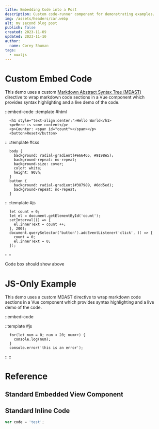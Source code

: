 ```yaml
---
title: Embedding Code into a Post
description: Custom code-runner component for demonstrating examples.
img: /assets/headers/car.webp
alt: my second blog post
publish: false
created: 2023-11-09
updated: 2023-11-10
author: 
  name: Corey Shuman
tags: 
  - nuxtjs
---
```


# Custom Embed Code

This demo uses a custom [Markdown Abstract Syntax Tree (MDAST)](https://github.com/syntax-tree/mdast) directive to wrap markdown code sections in a Vue component which provides syntax highlighting and a live demo of the code.

::embed-code
::template #html

```html[index.html]
  <h1 style="text-align:center;">Hello World</h1>
  <p>Here is some content</p>
  <p>Counter: <span id="count"></span></p>
  <button>Reset</button>
```

::
::template #css

```css[style.css]
  body {
    background: radial-gradient(#e66465, #9198e5);
    background-repeat: no-repeat;
    background-size: cover;
    color: white;
    height: 90vh;
  }
  button {
    background: radial-gradient(#387989, #6dd5ed);
    background-repeat: no-repeat;
  }
```

::
::template #js

```js[script.js]
  let count = 0;
  let el = document.getElementById('count');
  setInterval(() => {
    el.innerText = count ++;
  }, 200);
  document.querySelector('button').addEventListener('click', () => {
    count = 0;
    el.innerText = 0;
  });

```

::
::

Code box should show above

# JS-Only Example

This demo uses a custom MDAST directive to wrap markdown code sections in a Vue component which provides syntax highlighting and a live demo of the code.

::embed-code

::template #js

```js[script.js]
  for(let num = 0; num < 20; num++) {
    console.log(num);
  }
  console.error('this is an error');
```

::
::

# Reference

## Standard Embedded View Component

<info-box>
  <template #info-box>
    This is a Vue component inside markdown using slots
  </template>
</info-box>

## Standard Inline Code

```js
var code = 'test';
```
